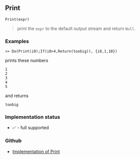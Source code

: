 ## Print

```
Print(expr)
```

> print the `expr` to the default output stream and return `Null`.
  

### Examples

``` 
>> Do(Print(i0);If(i0>4,Return(toobig)), {i0,1,10}) 
```

prints these numbers

```
1
2
3
4
5
```

and returns

```
toobig 
```






### Implementation status

* &#x2705; - full supported

### Github

* [Implementation of Print](https://github.com/axkr/symja_android_library/blob/master/symja_android_library/matheclipse-core/src/main/java/org/matheclipse/core/builtin/IOFunctions.java#L421) 
